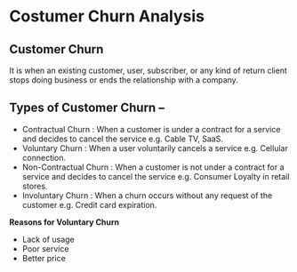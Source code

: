 # Costumer Churn Analysis
## Customer Churn
It is when an existing customer, user, subscriber, or any kind of return client stops doing business or ends the relationship with a company.

## Types of Customer Churn –
<ul>
    <li> Contractual Churn : When a customer is under a contract for a service and decides to cancel the service e.g. Cable TV, SaaS.</li>
    <li> Voluntary Churn : When a user voluntarily cancels a service e.g. Cellular connection. </li>
    <li> Non-Contractual Churn : When a customer is not under a contract for a service and decides to cancel the service e.g. Consumer Loyalty in retail stores. </li>
    <li> Involuntary Churn : When a churn occurs without any request of the customer e.g. Credit card expiration. </li>
</ul>
<b>Reasons for Voluntary Churn</b>
<ul>
    <li> Lack of usage </li>
    <li> Poor service </li>
    <li> Better price </li>
</ul>
